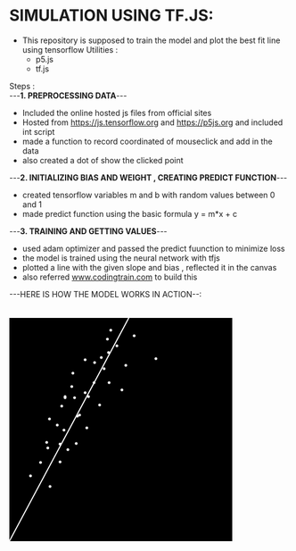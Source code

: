 # SIMULATION USING TF.JS:

- This repository is supposed to train the model and plot the best fit line using tensorflow 
Utilities :
  - p5.js
  - tf.js

Steps :<br>
  ---<b>1. PREPROCESSING DATA</b>---
  - Included the online hosted js files from official sites
  - Hosted from https://js.tensorflow.org and https://p5js.org and included int script
  - made a function to record coordinated of mouseclick and add in the data
  - also created a dot of show the clicked point<br>
  
  ---<b>2. INITIALIZING BIAS AND WEIGHT , CREATING PREDICT FUNCTION</b>---
  - created tensorflow variables m and b with random values between 0 and 1
  - made predict function using the basic formula y = m*x + c
  
  ---<b>3. TRAINING AND GETTING VALUES</b>---
  - used adam optimizer and passed the predict fuunction to minimize loss
  - the model is trained using the neural network with tfjs
  - plotted a line with the given slope and bias , reflected it in the canvas
  - also referred www.codingtrain.com to build this
  
---HERE IS HOW THE MODEL WORKS IN ACTION--:<br><br><br>
  <img src = "https://github.com/nileshpatra/linear-regression-simulation-using-tensorflow.js/blob/master/Screenshot_2018-12-23%20Screenshot.png">
  
  
